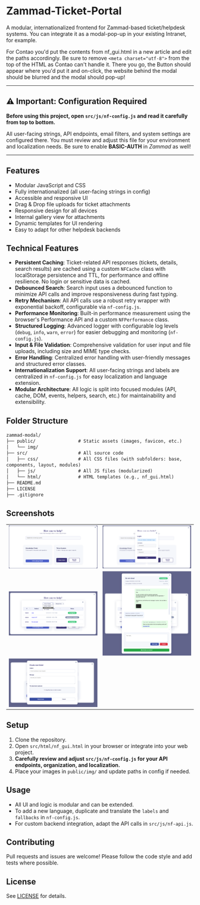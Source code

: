 # Zammad-Ticket-Portal

A modular, internationalized frontend for Zammad-based ticket/helpdesk systems.
You can integrate it as a modal-pop-up in your existing Intranet, for example.

For Contao you'd put the contents from nf_gui.html in a new article and edit the paths accordingly.
Be sure to remove `<meta charset="utf-8">` from the top of the HTML as Contao can't handle it.
There you go, the Button should appear where you'd put it and on-click, the website behind the modal should be blurred and the modal should pop-up!

---

## ⚠️ Important: Configuration Required


**Before using this project, open `src/js/nf-config.js` and read it carefully from top to bottom.**

All user-facing strings, API endpoints, email filters, and system settings are configured there. You must review and adjust this file for your environment and localization needs.
Be sure to enable **BASIC-AUTH** in *Zammad* as well!

---

## Features
- Modular JavaScript and CSS
- Fully internationalized (all user-facing strings in config)
- Accessible and responsive UI
- Drag & Drop file uploads for ticket attachments
- Responsive design for all devices
- Internal gallery view for attachments
- Dynamic templates for UI rendering
- Easy to adapt for other helpdesk backends

## Technical Features
- **Persistent Caching**: Ticket-related API responses (tickets, details, search results) are cached using a custom `NFCache` class with localStorage persistence and TTL, for performance and offline resilience. No login or sensitive data is cached.
- **Debounced Search**: Search input uses a debounced function to minimize API calls and improve responsiveness during fast typing.
- **Retry Mechanism**: All API calls use a robust retry wrapper with exponential backoff, configurable via `nf-config.js`.
- **Performance Monitoring**: Built-in performance measurement using the browser's Performance API and a custom `NFPerformance` class.
- **Structured Logging**: Advanced logger with configurable log levels (`debug`, `info`, `warn`, `error`) for easier debugging and monitoring (`nf-config.js`).
- **Input & File Validation**: Comprehensive validation for user input and file uploads, including size and MIME type checks.
- **Error Handling**: Centralized error handling with user-friendly messages and structured error classes.
- **Internationalization Support**: All user-facing strings and labels are centralized in `nf-config.js` for easy localization and language extension.
- **Modular Architecture**: All logic is split into focused modules (API, cache, DOM, events, helpers, search, etc.) for maintainability and extensibility.

## Folder Structure
```
zammad-modal/
├── public/                # Static assets (images, favicon, etc.)
│   └── img/
├── src/                   # All source code
│   ├── css/               # All CSS files (with subfolders: base, components, layout, modules)
│   ├── js/                # All JS files (modularized)
│   └── html/              # HTML templates (e.g., nf_gui.html)
├── README.md
├── LICENSE
├── .gitignore
```

## Screenshots
<table align="center">
  <tr>
    <td><img src="public/img/github/main.png" alt="Main UI" width="350"/></td>
    <td><img src="public/img/github/login.png" alt="Login" width="350"/></td>
  </tr>
  <tr>
    <td><img src="public/img/github/ticket-overview-filter.png" alt="Ticket Overview" width="350"/></td>
    <td><img src="public/img/github/ticket-detail.png" alt="Ticket Detail" width="350"/></td>
  </tr>
  <tr>
    <td><img src="public/img/github/new-ticket.png" alt="New Ticket" width="350"/></td>
    <td></td>
  </tr>
</table>

## Setup
1. Clone the repository.
2. Open `src/html/nf_gui.html` in your browser or integrate into your web project.
3. **Carefully review and adjust `src/js/nf-config.js` for your API endpoints, organization, and localization.**
4. Place your images in `public/img/` and update paths in config if needed.

## Usage
- All UI and logic is modular and can be extended.
- To add a new language, duplicate and translate the `labels` and `fallbacks` in `nf-config.js`.
- For custom backend integration, adapt the API calls in `src/js/nf-api.js`.

## Contributing
Pull requests and issues are welcome! Please follow the code style and add tests where possible.

## License
See [LICENSE](LICENSE) for details.
